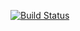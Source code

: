 [![Build Status](https://travis-ci.com/AndarooLee/110Lab5.svg?branch=master)](https://travis-ci.com/AndarooLee/110Lab5)
